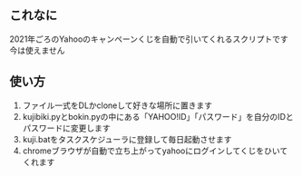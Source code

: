 ## これなに
2021年ごろのYahooのキャンペーンくじを自動で引いてくれるスクリプトです  
今は使えません

## 使い方
1. ファイル一式をDLかcloneして好きな場所に置きます
2. kujibiki.pyとbokin.pyの中にある「YAHOO!ID」「パスワード」を自分のIDとパスワードに変更します
3. kuji.batをタスクスケジューラに登録して毎日起動させます
4. chromeブラウザが自動で立ち上がってyahooにログインしてくじをひいてくれます


